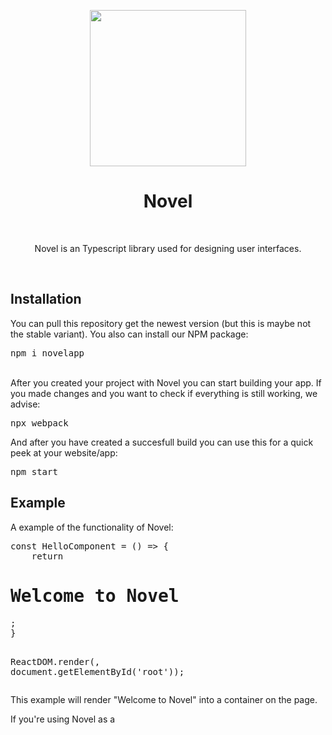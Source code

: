  <p align="center"><img src="https://i.imgur.com/F0Pnoho.png" width="250" height="250"> </p>
<h1 align="center"> Novel </h1>
<br>
<p align="center">Novel is an Typescript library used for designing user interfaces.</p>
<br>
<h2> Installation</h2>
<p>You can pull this repository get the newest version (but this is maybe not the stable variant). You also can install our NPM package:
<pre>
npm i novelapp</pre>
<br>
After you created your project with Novel you can start building your app. If you made changes and you want to check if everything is still working, we advise:
<pre>
npx webpack</pre>
And after you have created a succesfull build you can use this for a quick peek at your website/app:
<pre>
npm start</pre>
<h2> Example</h2>
<p>A example of the functionality of Novel:</p>
<pre>
const HelloComponent = () => {
    return <h1>Welcome to Novel</h1>;
}

ReactDOM.render(<HelloComponent />, document.getElementById('root'));</pre>

<p>This example will render "Welcome to Novel" into a container on the page.</p>

<p>If you're using Novel as a <script> tag, read this section on integrating JSX; otherwise, the recommended JavaScript toolchains handle it automatically.</p>
 
<h2> Supported</h2>
 <p>All languages down below is supported from Novel. We want to give the user/developer as easy time as possible so we want to document the languages that were are supporting in Novel atm and we also want to give you a idea what were planning ahead in the future.</p>
 <h4> Workable</h4>
   <li>Typescript</li>
   <li>Javascript</li></ul>
 <h4> Workable in the future</h4>
   <li>PHP</li></ul>
